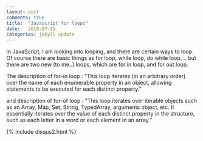 ```yaml
---
layout: post
comments: true
title:  "Javascript for loops"
date:   2018-07-11
categories: jekyll update
---
```

In JavaScript, I am looking into looping, and there are certain ways to loop.
Of course there are basic things as for loop, while loop, do while loop, .. 
but there are two new (to me..) loops, which are for in loop, and for out loop.

The description of for-in loop :
"This loop iterates (in an arbitrary order) over the name of each enumerable property in an object, 
allowing statements to be executed for each distinct property."

and description of for-of loop :
"This loop iterates over iterable objects such as an Array, Map, Set, String, TypedArray, arguments object, etc.
It essentially iterates over the value of each distinct property in the structure, 
such as each letter in a word or each element in an array."

{% include disqus2.html %}